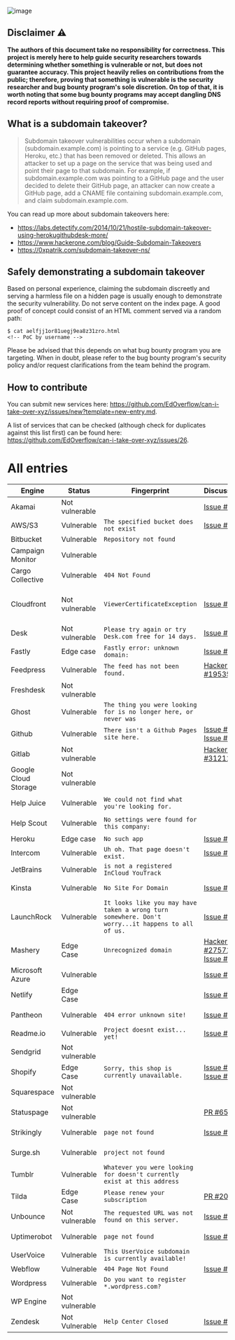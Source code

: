 ![image](https://user-images.githubusercontent.com/18099289/45263787-a4bbc880-b430-11e8-9cff-eb6e4c796050.png)

## Disclaimer :warning:

**The authors of this document take no responsibility for correctness. This project is merely here to help guide security researchers towards determining whether something is vulnerable or not, but does not guarantee accuracy. This project heavily relies on contributions from the public; therefore, proving that something is vulnerable is the security researcher and bug bounty program's sole discretion. On top of that, it is worth noting that some bug bounty programs may accept dangling DNS record reports without requiring proof of compromise.**

## What is a subdomain takeover?

> Subdomain takeover vulnerabilities occur when a subdomain (subdomain.example.com) is pointing to a service (e.g. GitHub pages, Heroku, etc.) that has been removed or deleted. This allows an attacker to set up a page on the service that was being used and point their page to that subdomain. For example, if subdomain.example.com was pointing to a GitHub page and the user decided to delete their GitHub page, an attacker can now create a GitHub page, add a CNAME file containing subdomain.example.com, and claim subdomain.example.com.

You can read up more about subdomain takeovers here:

- <https://labs.detectify.com/2014/10/21/hostile-subdomain-takeover-using-herokugithubdesk-more/>
- <https://www.hackerone.com/blog/Guide-Subdomain-Takeovers>
- <https://0xpatrik.com/subdomain-takeover-ns/>

## Safely demonstrating a subdomain takeover

Based on personal experience, claiming the subdomain discreetly and serving a harmless file on a hidden page is usually enough to demonstrate the security vulnerability. Do not serve content on the index page. A good proof of concept could consist of an HTML comment served via a random path:

```
$ cat aelfjj1or81uegj9ea8z31zro.html
<!-- PoC by username -->
```

Please be advised that this depends on what bug bounty program you are targeting. When in doubt, please refer to the bug bounty program's security policy and/or request clarifications from the team behind the program.

## How to contribute

You can submit new services here: https://github.com/EdOverflow/can-i-take-over-xyz/issues/new?template=new-entry.md.

A list of services that can be checked (although check for duplicates against this list first) can be found here: https://github.com/EdOverflow/can-i-take-over-xyz/issues/26.

# All entries

| Engine               | Status         | Fingerprint                                                                                       | Discussion                                                                                                                                         | Documentation                                                                                                                                                    |
|----------------------|----------------|---------------------------------------------------------------------------------------------------|----------------------------------------------------------------------------------------------------------------------------------------------------|------------------------------------------------------------------------------------------------------------------------------------------------------------------|
| Akamai               | Not vulnerable |                                                                                                   | [Issue #13](https://github.com/EdOverflow/can-i-take-over-xyz/issues/13)                                                                           |                                                                                                                                                                  |
| AWS/S3               | Vulnerable     | `The specified bucket does not exist`                                                             | [Issue #36](https://github.com/EdOverflow/can-i-take-over-xyz/issues/36)                                                                           |                                                                                                                                                                  |
| Bitbucket            | Vulnerable     | `Repository not found`                                                                            |                                                                                                                                                    |                                                                                                                                                                  |
| Campaign Monitor     | Vulnerable     |                                                                                                   |                                                                                                                                                    | [Support Page](https://help.campaignmonitor.com/custom-domain-names)                                                                                             |
| Cargo Collective     | Vulnerable     | `404 Not Found`                                                                                   |                                                                                                                                                    | [Cargo Support Page](https://support.2.cargocollective.com/Using-a-Third-Party-Domain)                                                                           |
| Cloudfront           | Not vulnerable | `ViewerCertificateException`                                                                        | [Issue #29](https://github.com/EdOverflow/can-i-take-over-xyz/issues/29)                                                                           | [Domain Security on Amazon CloudFront](https://aws.amazon.com/blogs/networking-and-content-delivery/continually-enhancing-domain-security-on-amazon-cloudfront/) |
| Desk                 | Not vulnerable | `Please try again or try Desk.com free for 14 days.`                                              | [Issue #9](https://github.com/EdOverflow/can-i-take-over-xyz/issues/9)                                                                             |                                                                                                                                                                  |
| Fastly               | Edge case      | `Fastly error: unknown domain:`                                                                   | [Issue #22](https://github.com/EdOverflow/can-i-take-over-xyz/issues/22)                                                                           |                                                                                                                                                                  |
| Feedpress            | Vulnerable     | `The feed has not been found.`                                                                    | [HackerOne #195350](https://hackerone.com/reports/195350)                                                                                          |                                                                                                                                                                  |
| Freshdesk            | Not vulnerable |                                                                                                   |                                                                                                                                                    | [Freshdesk Support Page](https://support.freshdesk.com/support/solutions/articles/37590-using-a-vanity-support-url-and-pointing-the-cname)                       |
| Ghost                | Vulnerable     | `The thing you were looking for is no longer here, or never was`                                  |                                                                                                                                                    |                                                                                                                                                                  |
| Github               | Vulnerable     | `There isn't a Github Pages site here.`                                                           | [Issue #37](https://github.com/EdOverflow/can-i-take-over-xyz/issues/37) [Issue #68](https://github.com/EdOverflow/can-i-take-over-xyz/issues/68)  |                                                                                                                                                                  |
| Gitlab               | Not vulnerable |                                                                                                   | [HackerOne #312118](https://hackerone.com/reports/312118)                                                                                          |                                                                                                                                                                  |
| Google Cloud Storage | Not vulnerable |                                                                                                   |                                                                                                                                                    |                                                                                                                                                                  |
| Help Juice           | Vulnerable     | `We could not find what you're looking for.`                                                      |                                                                                                                                                    | [Help Juice Support Page](https://help.helpjuice.com/34339-getting-started/custom-domain)                                                                        |
| Help Scout           | Vulnerable     | `No settings were found for this company:`                                                        |                                                                                                                                                    | [HelpScout Docs](https://docs.helpscout.net/article/42-setup-custom-domain)                                                                                      |
| Heroku               | Edge case      | `No such app`                                                                                     | [Issue #38](https://github.com/EdOverflow/can-i-take-over-xyz/issues/38)                                                                           |                                                                                                                                                                  |
| Intercom             | Vulnerable     | `Uh oh. That page doesn't exist.`                                                                 | [Issue #69](https://github.com/EdOverflow/can-i-take-over-xyz/issues/69)                                                                           | [Help center](https://www.intercom.com/help/)                                                                                                                    |
| JetBrains            | Vulnerable     | `is not a registered InCloud YouTrack`                                                            |                                                                                                                                                    |                                                                                                                                                                  |
| Kinsta               | Vulnerable     | `No Site For Domain`                                                                              | [Issue #48](https://github.com/EdOverflow/can-i-take-over-xyz/issues/48)                                                                           | [kinsta-add-domain](https://kinsta.com/knowledgebase/add-domain/)                                                                                                |
| LaunchRock           | Vulnerable     | `It looks like you may have taken a wrong turn somewhere. Don't worry...it happens to all of us.` | [Issue #74](https://github.com/EdOverflow/can-i-take-over-xyz/issues/74)                                                                           |                                                                                                                                                                  |
| Mashery              | Edge Case      | `Unrecognized domain`                                                                             | [HackerOne #275714](https://hackerone.com/reports/275714), [Issue #14](https://github.com/EdOverflow/can-i-take-over-xyz/issues/14)                |                                                                                                                                                                  |
| Microsoft Azure      | Vulnerable     |                                                                                                   | [Issue #35](https://github.com/EdOverflow/can-i-take-over-xyz/issues/35)                                                                           |                                                                                                                                                                  |
| Netlify              | Edge Case      |                                                                                                   | [Issue #40](https://github.com/EdOverflow/can-i-take-over-xyz/issues/40)                                                                           |                                                                                                                                                                  |
| Pantheon             | Vulnerable     | `404 error unknown site!`                                                                         | [Issue #24](https://github.com/EdOverflow/can-i-take-over-xyz/issues/24)                                                                           | [Pantheon-Sub-takeover](https://medium.com/@hussain_0x3c/hostile-subdomain-takeover-using-pantheon-ebf4ab813111)                                                 |
| Readme.io            | Vulnerable     | `Project doesnt exist... yet!`                                                                    | [Issue #41](https://github.com/EdOverflow/can-i-take-over-xyz/issues/41)                                                                           |                                                                                                                                                                  |
| Sendgrid             | Not vulnerable |                                                                                                   |                                                                                                                                                    |                                                                                                                                                                  |
| Shopify              | Edge Case      | `Sorry, this shop is currently unavailable.`                                                      | [Issue #32](https://github.com/EdOverflow/can-i-take-over-xyz/issues/32), [Issue #46](https://github.com/EdOverflow/can-i-take-over-xyz/issues/46) | [Medium Article](https://medium.com/@thebuckhacker/how-to-do-55-000-subdomain-takeover-in-a-blink-of-an-eye-a94954c3fc75)                                        |
| Squarespace          | Not vulnerable |                                                                                                   |                                                                                                                                                    |                                                                                                                                                                  |
| Statuspage           | Not vulnerable |                                                                                                   | [PR #65](https://github.com/EdOverflow/can-i-take-over-xyz/pull/65)                                                                                |                                                                                                                                                                  |
| Strikingly           | Vulnerable     | `page not found`                                                                                  | [Issue #58](https://github.com/EdOverflow/can-i-take-over-xyz/issues/58)                                                                           | [Strikingly-Sub-takeover](https://medium.com/@sherif0x00/takeover-subdomains-pointing-to-strikingly-5e67df80cdfd)                                                |
| Surge.sh             | Vulnerable     | `project not found`                                                                               |                                                                                                                                                    | [Surge Documentation](https://surge.sh/help/adding-a-custom-domain)                                                                                              |
| Tumblr               | Vulnerable     | `Whatever you were looking for doesn't currently exist at this address`                           |                                                                                                                                                    |                                                                                                                                                                  |
| Tilda                | Edge Case      | `Please renew your subscription`                                                                  | [PR #20](https://github.com/EdOverflow/can-i-take-over-xyz/pull/20)                                                                                |                                                                                                                                                                  |
| Unbounce             | Not vulnerable | `The requested URL was not found on this server.`                                                 | [Issue #11](https://github.com/EdOverflow/can-i-take-over-xyz/issues/11)                                                                           |                                                                                                                                                                  |
| Uptimerobot          | Vulnerable     | `page not found`                                                                                  | [Issue #45](https://github.com/EdOverflow/can-i-take-over-xyz/issues/45)                                                                           | [Uptimerobot-Sub-takeover](https://exploit.linuxsec.org/uptimerobot-com-custom-domain-subdomain-takeover/)                                                       |
| UserVoice            | Vulnerable     | `This UserVoice subdomain is currently available!`                                                |                                                                                                                                                    |                                                                                                                                                                  |
| Webflow              | Vulnerable     | `404 Page Not Found`                                                                              | [Issue #44](https://github.com/EdOverflow/can-i-take-over-xyz/issues/44)                                                                           | [forum webflow](https://forum.webflow.com/t/hosting-a-subdomain-on-webflow/59201)                                                                                |
| Wordpress            | Vulnerable     | `Do you want to register *.wordpress.com?`                                                        |                                                                                                                                                    |                                                                                                                                                                  |
| WP Engine            | Not vulnerable |                                                                                                   |                                                                                                                                                    |                                                                                                                                                                  |
| Zendesk              | Not Vulnerable | `Help Center Closed`                                                                              | [Issue #23](https://github.com/EdOverflow/can-i-take-over-xyz/issues/23)                                                                           | [Zendesk Support](https://support.zendesk.com/hc/en-us/articles/203664356-Changing-the-address-of-your-Help-Center-subdomain-host-mapping-)                      |

